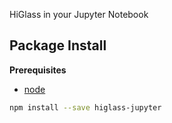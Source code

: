 HiGlass in your Jupyter Notebook

Package Install
---------------

**Prerequisites**
- [node](http://nodejs.org/)

```bash
npm install --save higlass-jupyter
```
